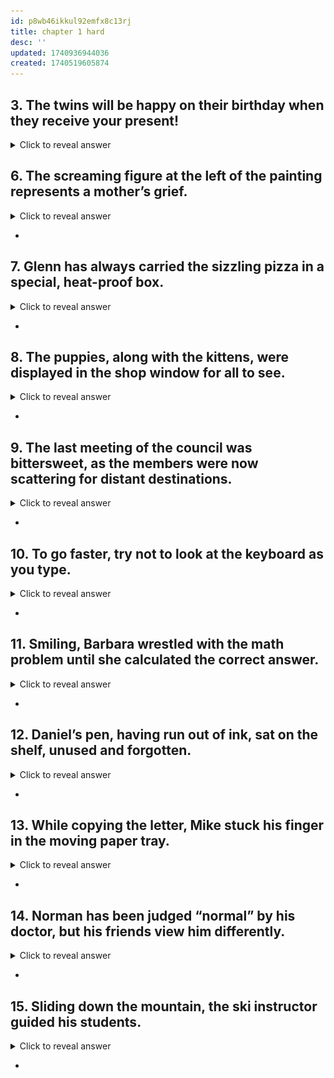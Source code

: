 ```yaml
---
id: p8wb46ikkul92emfx8c13rj
title: chapter 1 hard
desc: ''
updated: 1740936944036
created: 1740519605874
---
```

## 3.	 The twins will be happy on their birthday when they receive your present!

<details>
<summary>Click to reveal answer</summary>

3.
**will be, receive**
The first verb, will be, links a state of being — happy — to the twins. The second is an action verb, receive.


.


### happy = adjective

![alt text](image-24.png)

</details>



## 6.	 The screaming figure at the left of the painting represents a mother’s grief.

<details>
<summary>Click to reveal answer</summary>

 6.
**represents**
Although screaming and painting refer to actions, screaming functions as a description and painting as an object (a thing) in this sentence. The only verb in this sentence is **represents**.



![alt text](image-25.png)


Screaming 😱 = description

.

Painting 🖼️ = Object 
</details>

- 


## 7.	 Glenn has always carried the sizzling pizza in a special, heat-proof box.

<details>
<summary>Click to reveal answer</summary>

7.
**has carried**
The action in this sentence is expressed by two words, has carried, which together make one verb. The word sizzling resembles a verb but serves as a description, not the action in the sentence. Are you surprised that always isn’t included in the verb? It’s an adverb, telling when the action happens.

-------

auxiliary verb "**has**" and the past participle "**carried**." The main verb is "carried," which shows the action being performed.


![alt text](image-26.png)

</details>

- 

## 8.	 The puppies, along with the kittens, were displayed in the shop window for all to see.

<details>
<summary>Click to reveal answer</summary>

8.
**were displayed**
What happened to the puppies? They were displayed, the action verb in this sentence. Did "to see" trip you up? That’s an infinitive, the “head” of the verb family that never functions as the verb in a sentence.


![alt text](image-27.png)

TO = infinitive 

![alt text](image-28.png)

</details>

-

## 9.	 The last meeting of the council was bittersweet, as the members were now scattering for distant destinations.

<details>
<summary>Click to reveal answer</summary>

9.
**was, were scattering**
The sentence has two parts, one about the last meeting of the council and one about the actions of the members. The verb in the first part, was, expresses a state of being and links a description (bittersweet) to the subject (meeting). The verb in the second part, were scattering, tells you about the actions of the members.

![alt text](image-35.png)


</details>

-


## 10.	 To go faster, try not to look at the keyboard as you type.

<details>
<summary>Click to reveal answer</summary>

10.
**try, type**
Remember that infinitives, the “to + verb” form, simply name the verb family. They never function as verbs in a sentence. The action verbs here are try and type.


![alt text](image-36.png)

</details>

-
 
## 11.	 Smiling, Barbara wrestled with the math problem until she calculated the correct answer.

<details>
<summary>Click to reveal answer</summary>

11.
**wrestled, calculated**
The first word in the sentence, smiling, looks like an action verb. However, it functions as a description of Barbara. The true action verbs are wrestled and calculated.

![alt text](image-37.png)
</details>

- 

## 12.	 Daniel’s pen, having run out of ink, sat on the shelf, unused and forgotten.

<details>
<summary>Click to reveal answer</summary>

12.
**sat**
Several words in this sentence (having run, unused, forgotten) resemble verbs, but because they **function as descriptions**, they aren’t actually verbs. Sat is the only action verb.

![alt text](image-38.png)


</details>

- 
## 13.	 While copying the letter, Mike stuck his finger in the moving paper tray.

<details>
<summary>Click to reveal answer</summary>

13.
**copying, stuck**
The subject of this sentence, Mike, did two actions; he was copying and he stuck his finger in the tray. The first portion of the sentence begins with a conjunction (While), which should be followed by a subject-verb statement. Two words are missing, but Mike was copying is implied, so copying counts as an official verb.

</details>

- 

## 14.	 Norman has been judged “normal” by his doctor, but his friends view him differently.

<details>
<summary>Click to reveal answer</summary>

14.
**has been judged, view**
Three words make up the first verb in this sentence, has been judged, but the second idea needs only one verb, view, to express his friends’ actions.

![alt text](image-39.png)
</details>

- 
## 15.	 Sliding down the mountain, the ski instructor guided his students.

<details>
<summary>Click to reveal answer</summary>

15.
**guided**
The first verb form is an introductory participle. In other words, sliding is a description of ski instructor. You know it doesn’t function as a verb because it doesn’t follow a con- junction such as while, after, before, or a similar word. The action verb that pairs with ski instructor is guided, the only verb in this sentence.

</details>

- 